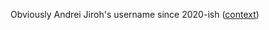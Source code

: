 Obviously Andrei Jiroh's username since 2020-ish ([context](http://contextbot.andreijiroh.eu.org/gh-username-change))